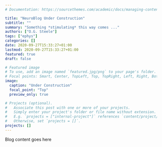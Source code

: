```yaml
---
# Documentation: https://sourcethemes.com/academic/docs/managing-content/

title: "NeuroBlog Under Construction"
subtitle: ""
summary: "Something *stimulating* this way comes ..."
authors: ["O.G. Steele"]
tags: ["ephys"]
categories: []
date: 2020-09-27T15:33:27+01:00
lastmod: 2020-09-27T15:33:27+01:00
featured: true
draft: false

# Featured image
# To use, add an image named `featured.jpg/png` to your page's folder.
# Focal points: Smart, Center, TopLeft, Top, TopRight, Left, Right, BottomLeft, Bottom, BottomRight.
image:
  caption: "Under Construction"
  focal_point: "Top"
  preview_only: true

# Projects (optional).
#   Associate this post with one or more of your projects.
#   Simply enter your project's folder or file name without extension.
#   E.g. `projects = ["internal-project"]` references `content/project/deep-learning/index.md`.
#   Otherwise, set `projects = []`.
projects: []
---
```


Blog content goes here
